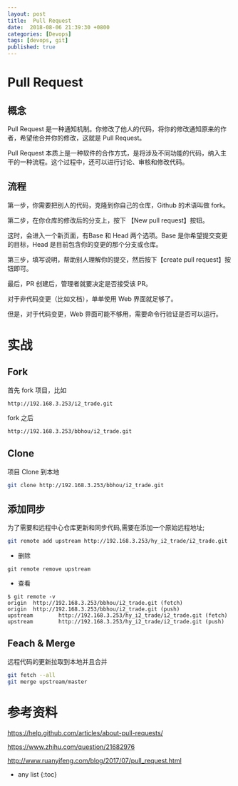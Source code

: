 ```yaml
---
layout: post
title:  Pull Request
date:  2018-08-06 21:39:30 +0800
categories: [Devops]
tags: [devops, git]
published: true
---
```


# Pull Request

## 概念

Pull Request 是一种通知机制。你修改了他人的代码，将你的修改通知原来的作者，希望他合并你的修改，这就是 Pull Request。

Pull Request 本质上是一种软件的合作方式，是将涉及不同功能的代码，纳入主干的一种流程。这个过程中，还可以进行讨论、审核和修改代码。

## 流程

第一步，你需要把别人的代码，克隆到你自己的仓库，Github 的术语叫做 fork。

第二步，在你仓库的修改后的分支上，按下 【New pull request】按钮。

这时，会进入一个新页面，有Base 和 Head 两个选项。Base 是你希望提交变更的目标，Head 是目前包含你的变更的那个分支或仓库。

第三步，填写说明，帮助别人理解你的提交，然后按下【create pull request】按钮即可。

最后，PR 创建后，管理者就要决定是否接受该 PR。

对于非代码变更（比如文档），单单使用 Web 界面就足够了。

但是，对于代码变更，Web 界面可能不够用，需要命令行验证是否可以运行。

# 实战

## Fork

首先 fork 项目，比如

```
http://192.168.3.253/i2_trade.git
```

fork 之后

```sh
http://192.168.3.253/bbhou/i2_trade.git
```

## Clone

项目 Clone 到本地

```sh
git clone http://192.168.3.253/bbhou/i2_trade.git
```

## 添加同步

为了需要和远程中心仓库更新和同步代码,需要在添加一个原始远程地址;

```sh
git remote add upstream http://192.168.3.253/hy_i2_trade/i2_trade.git
```

- 删除

```
git remote remove upstream
```

- 查看

```
$ git remote -v
origin  http://192.168.3.253/bbhou/i2_trade.git (fetch)
origin  http://192.168.3.253/bbhou/i2_trade.git (push)
upstream        http://192.168.3.253/hy_i2_trade/i2_trade.git (fetch)
upstream        http://192.168.3.253/hy_i2_trade/i2_trade.git (push)
```

## Feach & Merge

远程代码的更新拉取到本地并且合并

```sh
git fetch --all
git merge upstream/master
```

# 参考资料

https://help.github.com/articles/about-pull-requests/

https://www.zhihu.com/question/21682976

http://www.ruanyifeng.com/blog/2017/07/pull_request.html

* any list
{:toc}